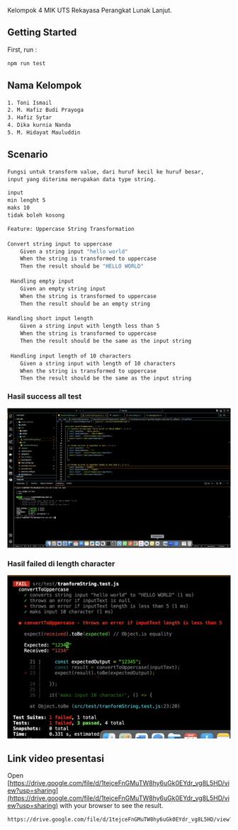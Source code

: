 Kelompok 4 MIK UTS Rekayasa Perangkat Lunak Lanjut.

## Getting Started

First, run :

```bash
npm run test
```

## Nama Kelompok

```bash
1. Toni Ismail
2. M. Hafiz Budi Prayoga
3. Hafiz Sytar
4. Dika kurnia Nanda
5. M. Hidayat Mauluddin
```

## Scenario
```bash
Fungsi untuk transform value, dari huruf kecil ke huruf besar, 
input yang diterima merupakan data type string.
```

```bash
input
min lenght 5
maks 10
tidak boleh kosong
```

```bash
Feature: Uppercase String Transformation

Convert string input to uppercase
	Given a string input "hello world"
	When the string is transformed to uppercase
	Then the result should be "HELLO WORLD"

 Handling empty input
	Given an empty string input
	When the string is transformed to uppercase
	Then the result should be an empty string

Handling short input length
	Given a string input with length less than 5
	When the string is transformed to uppercase
	Then the result should be the same as the input string

 Handling input length of 10 characters
	Given a string input with length of 10 characters
	When the string is transformed to uppercase
	Then the result should be the same as the input string

```

### Hasil success all test
<img src="./result.png" />

### Hasil failed di length character
<img src="./result-2.png" />

## Link video presentasi
Open [https://drive.google.com/file/d/1tejceFnGMuTW8hy6uGk0EYdr_vg8L5HD/view?usp=sharing](https://drive.google.com/file/d/1tejceFnGMuTW8hy6uGk0EYdr_vg8L5HD/view?usp=sharing) with your browser to see the result.
```bash
https://drive.google.com/file/d/1tejceFnGMuTW8hy6uGk0EYdr_vg8L5HD/view?usp=sharing
```

